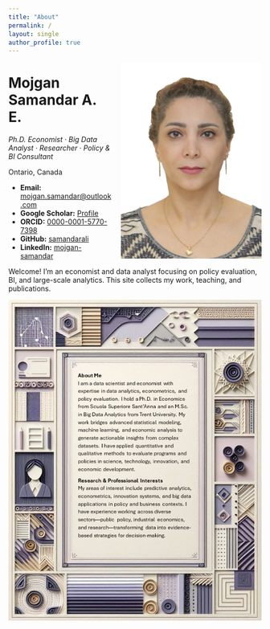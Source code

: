 ```yaml
---
title: "About"
permalink: /
layout: single
author_profile: true
---
```


<img src="images/Samandar Ali Eshtehardi-Mojgan-PR photo (2).jpg" alt="Profile context photo" style="float:right; width:280px; margin:0 0 1rem 1rem;">

# Mojgan Samandar A. E.  
_Ph.D. Economist · Big Data Analyst · Researcher · Policy & BI Consultant_

Ontario, Canada  
- **Email:** mojgan.samandar@outlook.com  
- **Google Scholar:** [Profile](https://scholar.google.ca/citations?hl=en&user=fYvemsMAAAAJ)  
- **ORCID:** [0000-0001-5770-7398](https://orcid.org/0000-0001-5770-7398)  
- **GitHub:** [samandarali](https://github.com/samandarali)  
- **LinkedIn:** [mojgan-samandar](https://linkedin.com/in/mojgan-samandar)

Welcome! I’m an economist and data analyst focusing on policy evaluation, BI, and large-scale analytics. This site collects my work, teaching, and publications.



![Editing a markdown file for a talk](/images/bio.png)

